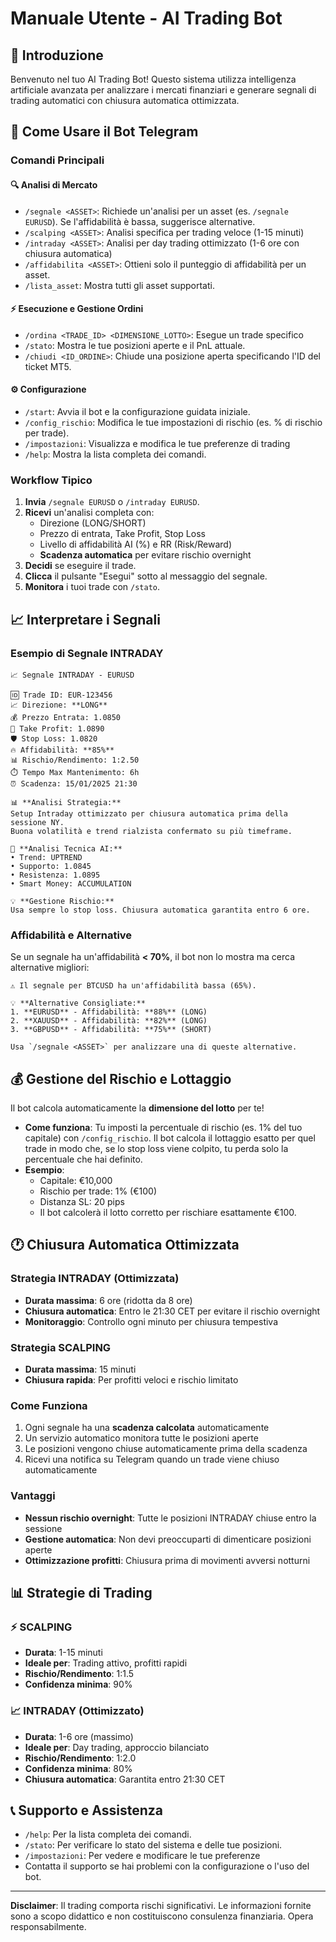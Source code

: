 # Manuale Utente - AI Trading Bot

## 🎯 Introduzione

Benvenuto nel tuo AI Trading Bot! Questo sistema utilizza intelligenza artificiale avanzata per analizzare i mercati finanziari e generare segnali di trading automatici con chiusura automatica ottimizzata.

## 📱 Come Usare il Bot Telegram

### **Comandi Principali**

#### **🔍 Analisi di Mercato**
-   `/segnale <ASSET>`: Richiede un'analisi per un asset (es. `/segnale EURUSD`). Se l'affidabilità è bassa, suggerisce alternative.
-   `/scalping <ASSET>`: Analisi specifica per trading veloce (1-15 minuti)
-   `/intraday <ASSET>`: Analisi per day trading ottimizzato (1-6 ore con chiusura automatica)
-   `/affidabilita <ASSET>`: Ottieni solo il punteggio di affidabilità per un asset.
-   `/lista_asset`: Mostra tutti gli asset supportati.

#### **⚡ Esecuzione e Gestione Ordini**
-   `/ordina <TRADE_ID> <DIMENSIONE_LOTTO>`: Esegue un trade specifico
-   `/stato`: Mostra le tue posizioni aperte e il PnL attuale.
-   `/chiudi <ID_ORDINE>`: Chiude una posizione aperta specificando l'ID del ticket MT5.

#### **⚙️ Configurazione**
-   `/start`: Avvia il bot e la configurazione guidata iniziale.
-   `/config_rischio`: Modifica le tue impostazioni di rischio (es. % di rischio per trade).
-   `/impostazioni`: Visualizza e modifica le tue preferenze di trading
-   `/help`: Mostra la lista completa dei comandi.

### **Workflow Tipico**

1.  **Invia** `/segnale EURUSD` o `/intraday EURUSD`.
2.  **Ricevi** un'analisi completa con:
    *   Direzione (LONG/SHORT)
    *   Prezzo di entrata, Take Profit, Stop Loss
    *   Livello di affidabilità AI (%) e RR (Risk/Reward)
    *   **Scadenza automatica** per evitare rischio overnight
3.  **Decidi** se eseguire il trade.
4.  **Clicca** il pulsante "Esegui" sotto al messaggio del segnale.
5.  **Monitora** i tuoi trade con `/stato`.

## 📈 Interpretare i Segnali

### **Esempio di Segnale INTRADAY**

```
📈 Segnale INTRADAY - EURUSD

🆔 Trade ID: EUR-123456
📈 Direzione: **LONG**
💰 Prezzo Entrata: 1.0850
🎯 Take Profit: 1.0890
🛡️ Stop Loss: 1.0820
🔥 Affidabilità: **85%**
📊 Rischio/Rendimento: 1:2.50
⏱️ Tempo Max Mantenimento: 6h
⏰ Scadenza: 15/01/2025 21:30

📊 **Analisi Strategia:**
Setup Intraday ottimizzato per chiusura automatica prima della sessione NY.
Buona volatilità e trend rialzista confermato su più timeframe.

🧠 **Analisi Tecnica AI:**
• Trend: UPTREND
• Supporto: 1.0845
• Resistenza: 1.0895
• Smart Money: ACCUMULATION

💡 **Gestione Rischio:**
Usa sempre lo stop loss. Chiusura automatica garantita entro 6 ore.
```

### **Affidabilità e Alternative**

Se un segnale ha un'affidabilità **< 70%**, il bot non lo mostra ma cerca alternative migliori:

```
⚠️ Il segnale per BTCUSD ha un'affidabilità bassa (65%).

💡 **Alternative Consigliate:**
1. **EURUSD** - Affidabilità: **88%** (LONG)
2. **XAUUSD** - Affidabilità: **82%** (LONG)
3. **GBPUSD** - Affidabilità: **75%** (SHORT)

Usa `/segnale <ASSET>` per analizzare una di queste alternative.
```

## 💰 Gestione del Rischio e Lottaggio

Il bot calcola automaticamente la **dimensione del lotto** per te!

-   **Come funziona**: Tu imposti la percentuale di rischio (es. 1% del tuo capitale) con `/config_rischio`. Il bot calcola il lottaggio esatto per quel trade in modo che, se lo stop loss viene colpito, tu perda solo la percentuale che hai definito.
-   **Esempio**:
    *   Capitale: €10,000
    *   Rischio per trade: 1% (€100)
    *   Distanza SL: 20 pips
    *   Il bot calcolerà il lotto corretto per rischiare esattamente €100.

## 🕐 Chiusura Automatica Ottimizzata

### **Strategia INTRADAY (Ottimizzata)**
- **Durata massima**: 6 ore (ridotta da 8 ore)
- **Chiusura automatica**: Entro le 21:30 CET per evitare il rischio overnight
- **Monitoraggio**: Controllo ogni minuto per chiusura tempestiva

### **Strategia SCALPING**
- **Durata massima**: 15 minuti
- **Chiusura rapida**: Per profitti veloci e rischio limitato

### **Come Funziona**
1. Ogni segnale ha una **scadenza calcolata** automaticamente
2. Un servizio automatico monitora tutte le posizioni aperte
3. Le posizioni vengono chiuse automaticamente prima della scadenza
4. Ricevi una notifica su Telegram quando un trade viene chiuso automaticamente

### **Vantaggi**
- **Nessun rischio overnight**: Tutte le posizioni INTRADAY chiuse entro la sessione
- **Gestione automatica**: Non devi preoccuparti di dimenticare posizioni aperte
- **Ottimizzazione profitti**: Chiusura prima di movimenti avversi notturni

## 📊 Strategie di Trading

### **⚡ SCALPING**
- **Durata**: 1-15 minuti
- **Ideale per**: Trading attivo, profitti rapidi
- **Rischio/Rendimento**: 1:1.5
- **Confidenza minima**: 90%

### **📈 INTRADAY (Ottimizzato)**
- **Durata**: 1-6 ore (massimo)
- **Ideale per**: Day trading, approccio bilanciato
- **Rischio/Rendimento**: 1:2.0
- **Confidenza minima**: 80%
- **Chiusura automatica**: Garantita entro 21:30 CET

## 📞 Supporto e Assistenza

-   `/help`: Per la lista completa dei comandi.
-   `/stato`: Per verificare lo stato del sistema e delle tue posizioni.
-   `/impostazioni`: Per vedere e modificare le tue preferenze
-   Contatta il supporto se hai problemi con la configurazione o l'uso del bot.

---

**Disclaimer**: Il trading comporta rischi significativi. Le informazioni fornite sono a scopo didattico e non costituiscono consulenza finanziaria. Opera responsabilmente.
